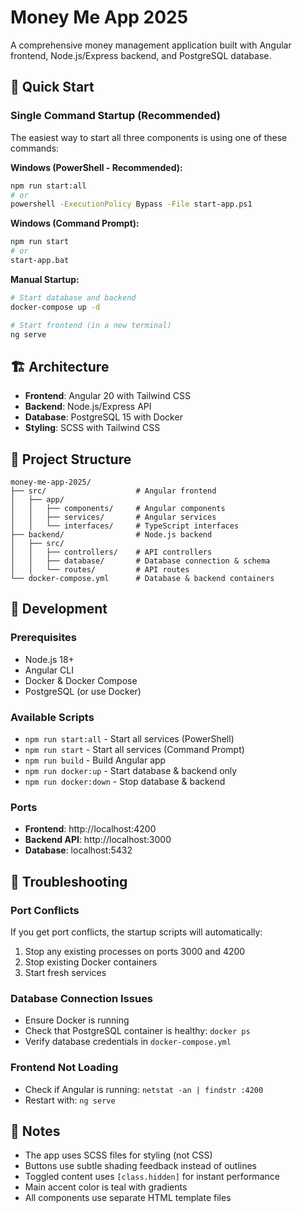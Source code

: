 # Money Me App 2025

A comprehensive money management application built with Angular frontend, Node.js/Express backend, and PostgreSQL database.

## 🚀 Quick Start

### Single Command Startup (Recommended)

The easiest way to start all three components is using one of these commands:

**Windows (PowerShell - Recommended):**
```bash
npm run start:all
# or
powershell -ExecutionPolicy Bypass -File start-app.ps1
```

**Windows (Command Prompt):**
```bash
npm run start
# or
start-app.bat
```

**Manual Startup:**
```bash
# Start database and backend
docker-compose up -d

# Start frontend (in a new terminal)
ng serve
```

## 🏗️ Architecture

- **Frontend**: Angular 20 with Tailwind CSS
- **Backend**: Node.js/Express API
- **Database**: PostgreSQL 15 with Docker
- **Styling**: SCSS with Tailwind CSS

## 📁 Project Structure

```
money-me-app-2025/
├── src/                    # Angular frontend
│   ├── app/
│   │   ├── components/     # Angular components
│   │   ├── services/       # Angular services
│   │   └── interfaces/     # TypeScript interfaces
├── backend/                # Node.js backend
│   ├── src/
│   │   ├── controllers/    # API controllers
│   │   ├── database/       # Database connection & schema
│   │   └── routes/         # API routes
└── docker-compose.yml      # Database & backend containers
```

## 🔧 Development

### Prerequisites
- Node.js 18+
- Angular CLI
- Docker & Docker Compose
- PostgreSQL (or use Docker)

### Available Scripts

- `npm run start:all` - Start all services (PowerShell)
- `npm run start` - Start all services (Command Prompt)
- `npm run build` - Build Angular app
- `npm run docker:up` - Start database & backend only
- `npm run docker:down` - Stop database & backend

### Ports
- **Frontend**: http://localhost:4200
- **Backend API**: http://localhost:3000
- **Database**: localhost:5432

## 🐛 Troubleshooting

### Port Conflicts
If you get port conflicts, the startup scripts will automatically:
1. Stop any existing processes on ports 3000 and 4200
2. Stop existing Docker containers
3. Start fresh services

### Database Connection Issues
- Ensure Docker is running
- Check that PostgreSQL container is healthy: `docker ps`
- Verify database credentials in `docker-compose.yml`

### Frontend Not Loading
- Check if Angular is running: `netstat -an | findstr :4200`
- Restart with: `ng serve`

## 📝 Notes

- The app uses SCSS files for styling (not CSS)
- Buttons use subtle shading feedback instead of outlines
- Toggled content uses `[class.hidden]` for instant performance
- Main accent color is teal with gradients
- All components use separate HTML template files